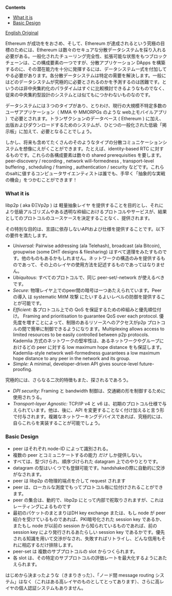 <!-- START doctoc generated TOC please keep comment here to allow auto update -->
<!-- DON'T EDIT THIS SECTION, INSTEAD RE-RUN doctoc TO UPDATE -->
**Contents**

- [What it is](#what-it-is)
- [Basic Design](#basic-design)

<!-- END doctoc generated TOC please keep comment here to allow auto update -->

[English Original](https://github.com/ethereum/wiki/wiki/libp2p-Whitepaper)

Ethereum が成功ををおさめ、そして、Ethereum が達成されるという究極の目標のためには、Ethereum は数々のセキュアな分散データシステムを採り入れる必要がある。一般化されたチューリング完全性、拡張可能な状態をもつブロックチェーンは、この構成要素の一つですが、分散アプリケーション DApps を構築するのに、その潜在能力を十分に発揮するには、データシステム一式を付加してやる必要があります。各分散データシステムは特定の需要を解決します。一般にはどのデータシステムが究極的に必要とされるのかを予測するのは困難です。というのは非中央集約化のパラダイムはすぐに比較検討できるようなものでなく、従来の中央集約型設計のシステムとは似てもにつかわないものなのです。

データシステムには３つのタイプがあり、とりわけ、現行の大規模不特定多数のユーザアプリケーション（ MMA や MMORPGs のような web上モバイルアプリ ）で必要とされます。トランザクションのデータベース ( Ethereum ) に加え、出版およびダウンロードするためのシステムが、ひとつの一般化された低級「掲示板」に加えて、必要となることでしょう。

しかし、将来も含めてたくさんのそのようなタイプの分散コミュニケーションシステムを想像にえがくことができます。たとえば、identity-based RTC に対するものです。これらの各構成要素は数々の shared prerequisities を要します。 peer-discovery / recording , network will-formedness , transport-level buffering , scheduling / framing , authentication / security などです。これらのsaltに値するコンピュータサイエンティストは誰でも、手早く「抽象的な実戦の機会」をつかむことができます！  

### What it is

libp2p ( aka ÐΞVp2p ) は 軽量抽象レイヤ を提供することを目的とし、それにより低級アルゴリズムやある透明な枠組におけるプロトコルやサービスが、結果としてのプロトコルのユースケースを決定することなく、提供されます。

その特別な目的は、言語に依存しないAPIおよび仕様を提供することです。以下の要件を満たします。

- *Universal:* Pairwise addressing (ala Telehash), broadcast (ala Bitcoin), groupwise (some DHT designs & filesharing) はすべて道理をみたすものです。他のものもあるかもしれません。ネットワークの構造のみを提供するものであって、その上のレイヤの使用方法を記述するものであってはなりません。
- *Ubiquitous:* すべてのプロトコルで、同じ peer-set/-network が使えるべきです。
- *Secure:* 物理レイヤ上でのpeer間の暗号は一つあたえられています。Peer の導入 は systematic MitM 攻撃 にたいするよいレベルの防御を提供することが可能です。 
- *Efficient:* 各プロトコル上での QoS を保証するための枠組みと優先順位付け。 Framing and prioritisation to guarantee QoS over each protocol. 優先度を増すことによって、制限のあるリソースへのアクセスがp2p プロトコルの間で簡単に制御できるようになります。Multiplexing allows access to limited resources to be easily controlled between p2p protocols. Kademlia 方式のネットワークの堅牢性は、あるネットワークやグループにおけるどの peer に対する low maximum hope distance をも保証します。
Kademlia-style network well-formedness guarantees a low maximum hope distance to any peer in the network and its group.
- *Simple:* A minimal, developer-driven API gives source-level future-proofing.

究極的には、さらなる二次的特徴もまた、探されるであろう。
- *DPI security:* Framing と bandwidth 制御は、交通網の形を制御するために使用されうる。
- *Transport-layer Agnostic:* TCP/IP v4 と v6 は、初期のプロトコル仕様で与えられています。他は、後に、API を変更することなく付け加えると言う形で付与されます。複雑なネットワーキングデバイスであれば、究極的には、自らこれらを実装することが可能でしょう。

### Basic Design

- peer はそれぞれ node-ID によって識別される。
- 複数の peer とコミュニケートするの能力 *だけ* しか提供しない。
- すべては、型づけられ、順序づけられた datagram 上でのやりとりです。
- datagram の型はいくつでも登録可能です。handshakeの際に自動的に交渉がなされます。
- peer は libp2p の物理的端点を介して request されます
- peer は、ローカルな測度でもってプロトコル毎に位付けされることができます。
- peer の集合は、動的で、libp2p にとって内部で舵取りされますが、これはレーティングによるものです
- 最初のパケットのまとまりはDH key exchange または、もし node が peer 紹介を受けているものであれば、PKI暗号化された session key であるか、またもし node が以前の session から知られているものであれば、前の session key により発行されるあたらしい session key であるかです。優先される知識を用いて交渉がなされ、失敗すればリトライし、どんな信用もそれに相応するだけ排除します。
- peer-set は 複数のサブプロトコルの slot からつくられます。
- 各 slot は、その特定のサブプロトコルの評価レートを最大化するようにあたえられます。

はじめから決まったような（きまりきった）、「ノード間 message routing システム」はなく（これはある高レイヤのものとしてとってあります）、さらに高レイヤの個人認証システムもありません。
